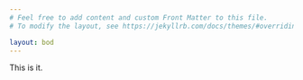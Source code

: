 ```yaml
---
# Feel free to add content and custom Front Matter to this file.
# To modify the layout, see https://jekyllrb.com/docs/themes/#overriding-theme-defaults

layout: bod
---
```

This is it.

<!-- authentication scripts -->
<script language="“JavaScript”" type="“text/javascript”" src="“js/jsrsasign-latest-all-min.js”"> </script>
<script src="js/verifier.js"></script>
<script src="js/userprofile.js"></script>
